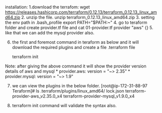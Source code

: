 installation:
1.download the terrafom:
    wget https://releases.hashicorp.com/terraform/0.12.13/terraform_0.12.13_linux_amd64.zip
2. unzip the file.
    unzip terraform_0.12.13_linux_amd64.zip
3. setting the env path in .bash_profile
    export PATH="$PATH:~"
4. go to teraform folder and create provider.tf file and 
        cat 01-provider.tf
        provider "aws" {}
5. like that we can add the mysql provider also.

6. the first and foremost command in teraform as below and it will download the required plugins and create a file .terraform file

    terraform init

Note: after giving the above command it will show the provider version details of aws and mysql
    * provider.aws: version = "~> 2.35"
    * provider.mysql: version = "~> 1.9"

7. we can view the plugins in the below folder.
[root@ip-172-31-88-97 Teraform]# ls .terraform/plugins/linux_amd64/
lock.json  terraform-provider-aws_v2.35.0_x4  terraform-provider-mysql_v1.9.0_x4

8. terraform init command will validate the syntax also.